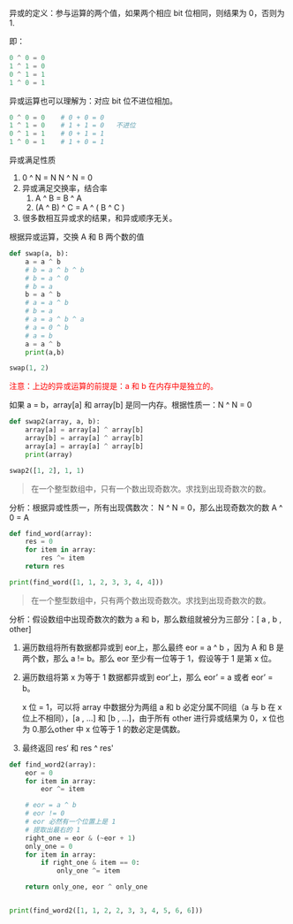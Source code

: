 异或的定义：参与运算的两个值，如果两个相应 bit 位相同，则结果为 0，否则为 1.

即：

```python
0 ^ 0 = 0
1 ^ 1 = 0
0 ^ 1 = 1
1 ^ 0 = 1
```

异或运算也可以理解为：对应 bit 位不进位相加。

```python
0 ^ 0 = 0    # 0 + 0 = 0
1 ^ 1 = 0    # 1 + 1 = 0   不进位
0 ^ 1 = 1    # 0 + 1 = 1
1 ^ 0 = 1    # 1 + 0 = 1
```



异或满足性质

1. 0 ^  N = N       N ^ N = 0
2. 异或满足交换率，结合率
   1. A ^ B  = B ^ A
   2. (A ^ B) ^ C = A ^ ( B ^ C )
3. 很多数相互异或求的结果，和异或顺序无关。



根据异或运算，交换 A 和 B 两个数的值



```python
def swap(a, b):
    a = a ^ b
    # b = a ^ b ^ b
    # b = a ^ 0
    # b = a
    b = a ^ b
    # a = a ^ b
    # b = a
    # a = a ^ b ^ a
    # a = 0 ^ b
    # a = b
    a = a ^ b
    print(a,b)

swap(1, 2)
```

<font color=red>注意：上边的异或运算的前提是：a 和 b 在内存中是独立的。</font>



如果 a = b，array[a] 和 array[b] 是同一内存。根据性质一：N ^ N = 0

```python
def swap2(array, a, b):
    array[a] = array[a] ^ array[b]
    array[b] = array[a] ^ array[b]
    array[a] = array[a] ^ array[b]
    print(array)

swap2([1, 2], 1, 1)
```



> 在一个整型数组中，只有一个数出现奇数次。求找到出现奇数次的数。



分析：根据异或性质一，所有出现偶数次： N ^ N = 0，那么出现奇数次的数 A ^ 0 = A

```python
def find_word(array):
    res = 0
    for item in array:
        res ^= item
    return res

print(find_word([1, 1, 2, 3, 3, 4, 4]))
```



> 在一个整型数组中，只有两个数出现奇数次。求找到出现奇数次的数。



分析：假设数组中出现奇数次的数为 a 和 b，那么数组就被分为三部分：[ a , b , other]

1. 遍历数组将所有数据都异或到 eor上，那么最终 eor = a ^ b ，因为 A 和 B 是两个数，那么 a != b。那么 eor 至少有一位等于 1，假设等于 1 是第 x 位。

2. 遍历数组将第 x 为等于 1 数据都异或到 eor’上，那么 eor’ = a 或者 eor’ = b。

   x 位 = 1，可以将 array 中数据分为两组 a 和 b 必定分属不同组（a 与 b 在 x 位上不相同），[a , ...] 和 [b , ...]，由于所有 other 进行异或结果为 0，x 位也为 0.那么other 中  x 位等于 1 的数必定是偶数。

3. 最终返回 res‘ 和 res ^ res' 



```python
def find_word2(array):
    eor = 0
    for item in array:
        eor ^= item

    # eor = a ^ b
    # eor != 0
    # eor 必然有一个位置上是 1
    # 提取出最右的 1
    right_one = eor & (~eor + 1)
    only_one = 0
    for item in array:
        if right_one & item == 0:
            only_one ^= item

    return only_one, eor ^ only_one


print(find_word2([1, 1, 2, 2, 3, 3, 4, 5, 6, 6]))
```

